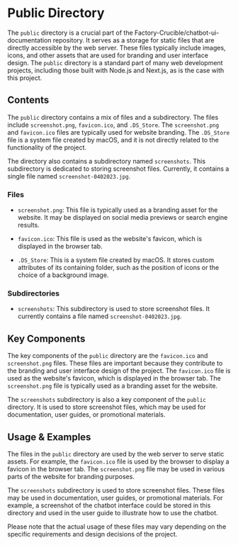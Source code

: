 
# Public Directory

The `public` directory is a crucial part of the Factory-Crucible/chatbot-ui-documentation repository. It serves as a storage for static files that are directly accessible by the web server. These files typically include images, icons, and other assets that are used for branding and user interface design. The `public` directory is a standard part of many web development projects, including those built with Node.js and Next.js, as is the case with this project.

## Contents

The `public` directory contains a mix of files and a subdirectory. The files include `screenshot.png`, `favicon.ico`, and `.DS_Store`. The `screenshot.png` and `favicon.ico` files are typically used for website branding. The `.DS_Store` file is a system file created by macOS, and it is not directly related to the functionality of the project.

The directory also contains a subdirectory named `screenshots`. This subdirectory is dedicated to storing screenshot files. Currently, it contains a single file named `screenshot-0402023.jpg`.

### Files

- `screenshot.png`: This file is typically used as a branding asset for the website. It may be displayed on social media previews or search engine results.

- `favicon.ico`: This file is used as the website's favicon, which is displayed in the browser tab.

- `.DS_Store`: This is a system file created by macOS. It stores custom attributes of its containing folder, such as the position of icons or the choice of a background image.

### Subdirectories

- `screenshots`: This subdirectory is used to store screenshot files. It currently contains a file named `screenshot-0402023.jpg`.

## Key Components

The key components of the `public` directory are the `favicon.ico` and `screenshot.png` files. These files are important because they contribute to the branding and user interface design of the project. The `favicon.ico` file is used as the website's favicon, which is displayed in the browser tab. The `screenshot.png` file is typically used as a branding asset for the website.

The `screenshots` subdirectory is also a key component of the `public` directory. It is used to store screenshot files, which may be used for documentation, user guides, or promotional materials.

## Usage & Examples

The files in the `public` directory are used by the web server to serve static assets. For example, the `favicon.ico` file is used by the browser to display a favicon in the browser tab. The `screenshot.png` file may be used in various parts of the website for branding purposes.

The `screenshots` subdirectory is used to store screenshot files. These files may be used in documentation, user guides, or promotional materials. For example, a screenshot of the chatbot interface could be stored in this directory and used in the user guide to illustrate how to use the chatbot.

Please note that the actual usage of these files may vary depending on the specific requirements and design decisions of the project.
